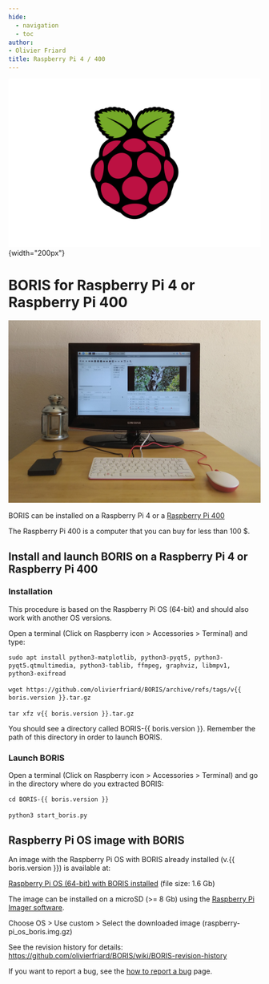 ```yaml
---
hide:
  - navigation
  - toc
author:
- Olivier Friard
title: Raspberry Pi 4 / 400
---
```


![Raspberry Pi logo](images/raspberry_pi.svg){width="200px"}

# BORIS for Raspberry Pi 4 or Raspberry Pi 400


![BORIS running on a Rasberry Pi 400](screenshots/600_raspberry_pi_4_1.jpg)

BORIS can be installed on a Raspberry Pi 4 or a [Raspberry Pi
400](https://www.raspberrypi.org/products/raspberry-pi-400)

The Raspberry Pi 400 is a computer that you can buy for less than 100 $.

## Install and launch BORIS on a Raspberry Pi 4 or Raspberry Pi 400

### Installation

This procedure is based on the Raspberry Pi OS (64-bit) and should also
work with another OS versions.

Open a terminal (Click on Raspberry icon > Accessories > Terminal) and
type:

    sudo apt install python3-matplotlib, python3-pyqt5, python3-pyqt5.qtmultimedia, python3-tablib, ffmpeg, graphviz, libmpv1, python3-exifread

    wget https://github.com/olivierfriard/BORIS/archive/refs/tags/v{{ boris.version }}.tar.gz

    tar xfz v{{ boris.version }}.tar.gz

You should see a directory called BORIS-{{ boris.version }}. Remember the
path of this directory in order to launch BORIS.

### Launch BORIS


Open a terminal (Click on Raspberry icon \> Accessories \> Terminal) and
go in the directory where do you extracted BORIS:

    cd BORIS-{{ boris.version }}

    python3 start_boris.py


## Raspberry Pi OS image with BORIS


An image with the Raspberry Pi OS with BORIS already installed (v.{{ boris.version }}) is available at:

[Raspberry Pi OS (64-bit) with BORIS
installed](https://drive.google.com/file/d/1RCE9uAOm6TdJ3y-1Ol3JHH-UWWjSny1Y/view?usp=sharing)
(file size: 1.6 Gb)

The image can be installed on a microSD (>= 8 Gb) using the [Raspberry
Pi Imager software](https://www.raspberrypi.com/software/).

Choose OS > Use custom > Select the downloaded image
(raspberry-pi_os_boris.img.gz)

See the revision history for details:
<https://github.com/olivierfriard/BORIS/wiki/BORIS-revision-history>

If you want to report a bug, see the [how to report a bug](report_a_bug.md) page.
